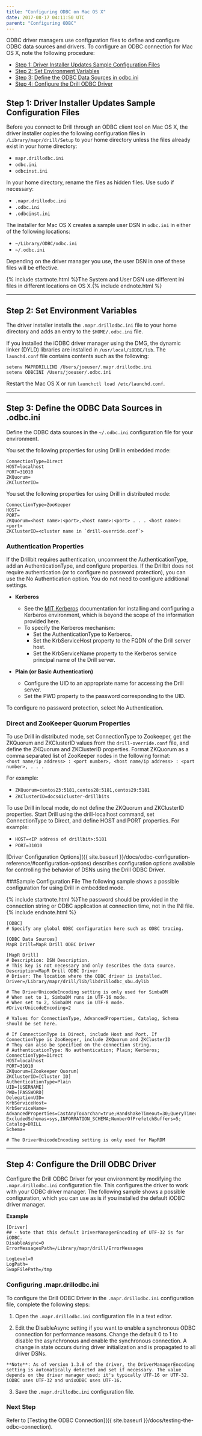 ```yaml
---
title: "Configuring ODBC on Mac OS X"
date: 2017-08-17 04:11:50 UTC
parent: "Configuring ODBC"
---
```

ODBC driver managers use configuration files to define and configure ODBC data
sources and drivers. To configure an ODBC connection for Mac OS X, note the following
procedure:

* [Step 1: Driver Installer Updates Sample Configuration Files]({{site.baseurl}}/docs/configuring-odbc-on-mac-os-x/#step-1:-driver-installer-updates-sample-configuration-files)
* [Step 2: Set Environment Variables]({{site.baseurl}}/docs/configuring-odbc-on-mac-os-x/#step-2:-set-environment-variables)
* [Step 3: Define the ODBC Data Sources in odbc.ini]({{site.baseurl}}/docs/configuring-odbc-on-mac-os-x/#step-3:-define-the-odbc-data-sources-in-.odbc.ini)
* [Step 4: Configure the Drill ODBC Driver]({{site.baseurl}}/docs/configuring-odbc-on-mac-os-x/#step-4:-configure-the-drill-odbc-driver)

## Step 1: Driver Installer Updates Sample Configuration Files

Before you connect to Drill through an ODBC client tool on Mac OS X, the driver installer copies the following configuration files in `/Library/mapr/drill/Setup` to your home directory unless the files already exist in your home directory:

* `mapr.drillodbc.ini`
* `odbc.ini`
* `odbcinst.ini`

In your home directory, rename the files as hidden files. Use sudo if necessary:

* `.mapr.drillodbc.ini`
* `.odbc.ini`
* `.odbcinst.ini`

The installer for Mac OS X creates a sample user DSN in `odbc.ini` in either of the following locations:

* `~/Library/ODBC/odbc.ini`
* `~/.odbc.ini`

Depending on the driver manager you use, the user DSN in one of these files will be effective.

{% include startnote.html %}The System and User DSN use different ini files in different locations on OS X.{% include endnote.html %}

----------

## Step 2: Set Environment Variables 

The driver installer installs the `.mapr.drillodbc.ini` file to your home directory and adds an entry to the `$HOME/.odbc.ini` file. 

If you installed the iODBC driver manager using the DMG, the dynamic linker (DYLD) libraries are installed in `/usr/local/iODBC/lib`. The `launchd.conf` file contains contents such as the following:

    setenv MAPRDRILLINI /Users/joeuser/.mapr.drillodbc.ini
    setenv ODBCINI /Users/joeuser/.odbc.ini

Restart the Mac OS X or run `launchctl load /etc/launchd.conf`.

----------

## Step 3: Define the ODBC Data Sources in .odbc.ini

Define the ODBC data sources in the `~/.odbc.ini` configuration file for your environment. 

You set the following properties for using Drill in embedded mode:

    ConnectionType=Direct
    HOST=localhost
    PORT=31010
    ZKQuorum=
    ZKClusterID=

You set the following properties for using Drill in distributed mode:

    ConnectionType=ZooKeeper
    HOST=
    PORT=
    ZKQuorum=<host name>:<port>,<host name>:<port> . . . <host name>:<port>
    ZKClusterID=<cluster name in `drill-override.conf`>

### Authentication Properties
If the Drillbit requires authentication, uncomment the AuthenticationType, add an AuthenticationType, and configure properties. If the Drillbit does not require authentication (or to configure no password protection), you can use the No Authentication option. You do not need to configure additional settings.

* **Kerberos** 
	*  See the <a href="http://web.mit.edu/kerberos/" title="MIT Kerberos">MIT Kerberos</a> documentation for installing and configuring a Kerberos environment, which is beyond the scope of the information provided here.
	* To specify the Kerberos mechanism:
		* Set the AuthenticationType to Kerberos.
		* Set the KrbServiceHost property to the FQDN of the Drill server host.
		* Set the KrbServiceName property to the Kerberos service principal name of the Drill server.

* **Plain (or Basic Authentication)**
	* Configure the UID to an appropriate name for accessing the Drill server. 
	* Set the PWD property to the password corresponding to the UID. 

To configure no password protection, select No Authentication.

### Direct and ZooKeeper Quorum Properties
To use Drill in distributed mode, set ConnectionType to Zookeeper, get the ZKQuorum and ZKClusterID values from the `drill-override.conf` file, and define the ZKQuorum and ZKClusterID properties. Format ZKQuorum as a comma separated list of ZooKeeper nodes in the following format:  
`<host name/ip address> : <port number>, <host name/ip address> : <port number>, . . .` 

For example:

* `ZKQuorum=centos23:5181,centos28:5181,centos29:5181`  
* `ZKClusterID=docs41cluster-drillbits`

To use Drill in local mode, do not define the ZKQuorum and ZKClusterID properties. Start Drill using the drill-localhost command, set ConnectionType to Direct, and define HOST and PORT properties. For example:

* `HOST=<IP address of drillbit>:5181`  
* `PORT=31010`

[Driver Configuration Options]({{ site.baseurl }}/docs/odbc-configuration-reference/#configuration-options) describes configuration options available for controlling the
behavior of DSNs using the Drill ODBC Driver.

###Sample Configuration File
The following sample shows a possible configuration for using Drill in embedded mode. 

{% include startnote.html %}The password should be provided in the connection string or ODBC application at connection time, not in the INI file.{% include endnote.html %}
 
          
    [ODBC]
    # Specify any global ODBC configuration here such as ODBC tracing.
  
    [ODBC Data Sources]
    MapR Drill=MapR Drill ODBC Driver
  
    [MapR Drill]
    # Description: DSN Description.
    # This key is not necessary and only describes the data source.
    Description=MapR Drill ODBC Driver
    # Driver: The location where the ODBC driver is installed.
    Driver=/Library/mapr/drill/lib/libdrillodbc_sbu.dylib
  
    # The DriverUnicodeEncoding setting is only used for SimbaDM
    # When set to 1, SimbaDM runs in UTF-16 mode.
    # When set to 2, SimbaDM runs in UTF-8 mode.
    #DriverUnicodeEncoding=2

    # Values for ConnectionType, AdvancedProperties, Catalog, Schema should be set here.

    # If ConnectionType is Direct, include Host and Port. If ConnectionType is ZooKeeper, include ZKQuorum and ZKClusterID
    # They can also be specified on the connection string.
    # AuthenticationType: No authentication; Plain; Kerberos;
    ConnectionType=Direct
    HOST=localhost
    PORT=31010
    ZKQuorum=[Zookeeper Quorum]
    ZKClusterID=[Cluster ID]
    AuthenticationType=Plain
    UID=[USERNAME]
    PWD=[PASSWORD] 
    DelegationUID=
    KrbServiceHost=
    KrbServiceName=
    AdvancedProperties=CastAnyToVarchar=true;HandshakeTimeout=30;QueryTimeout=180;TimestampTZDisplayTimezone=utc;
	ExcludedSchemas=sys,INFORMATION_SCHEMA;NumberOfPrefetchBuffers=5;
    Catalog=DRILL
    Schema=  

    # The DriverUnicodeEncoding setting is only used for MapRDM

----------

## Step 4: Configure the Drill ODBC Driver

Configure the Drill ODBC Driver for your environment by modifying the `.mapr.drillodbc.ini` configuration
file. This configures the driver to work with your ODBC driver manager. The following sample shows a possible configuration, which you can use as is if you installed the default iODBC driver manager.

**Example**

    [Driver]
    ## - Note that this default DriverManagerEncoding of UTF-32 is for iODBC.
    DisableAsync=0    
    ErrorMessagesPath=/Library/mapr/drill/ErrorMessages

    LogLevel=0
    LogPath=
    SwapFilePath=/tmp

### Configuring .mapr.drillodbc.ini

To configure the Drill ODBC Driver in the `.mapr.drillodbc.ini` configuration file, complete the following steps:

  1. Open the `.mapr.drillodbc.ini` configuration file in a text editor. 
 
  2. Edit the DisableAsync setting if you want to enable a synchronous ODBC connection for performance reasons. Change the default 0 to 1 to disable the asynchronous and enable the synchronous connection. A change in state occurs during driver initialization and is propagated to all driver DSNs.  
  
	**Note**: As of version 1.3.8 of the driver, the DriverManagerEncoding setting is automatically detected and set if necessary. The value depends on the driver manager used; it's typically UTF-16 or UTF-32. iODBC uses UTF-32 and unixODBC uses UTF-16.

  3. Save the `.mapr.drillodbc.ini` configuration file.


### Next Step

Refer to [Testing the ODBC Connection]({{ site.baseurl }}/docs/testing-the-odbc-connection).
